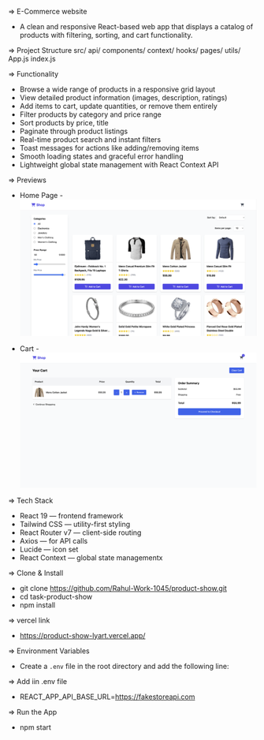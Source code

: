 => E-Commerce website
  - A clean and responsive React-based web app that displays a catalog of products with filtering, sorting, and cart functionality.

=> Project Structure
    src/
     api/
     components/
     context/
     hooks/
     pages/
     utils/
     App.js
     index.js

=> Functionality
  - Browse a wide range of products in a responsive grid layout
  - View detailed product information (images, description, ratings)
  - Add items to cart, update quantities, or remove them entirely
  - Filter products by category and price range
  - Sort products by price, title
  - Paginate through product listings
  - Real-time product search and instant filters
  - Toast messages for actions like adding/removing items
  - Smooth loading states and graceful error handling
  - Lightweight global state management with React Context API

=> Previews
   - Home Page
    - ![Home Page](./src/assets/HomePage.png)

   - Cart
    - ![Cart](./src/assets/Cart.png)

=> Tech Stack
  - React 19 — frontend framework
  - Tailwind CSS — utility-first styling
  - React Router v7 — client-side routing
  - Axios — for API calls
  - Lucide — icon set
  - React Context — global state managementx

=> Clone & Install
  - git clone https://github.com/Rahul-Work-1045/product-show.git
  - cd task-product-show
  - npm install

=> vercel link
  - https://product-show-lyart.vercel.app/

=> Environment Variables
  - Create a `.env` file in the root directory and add the following line:

=> Add iin .env file
  - REACT_APP_API_BASE_URL=https://fakestoreapi.com

=> Run the App
  - npm start
